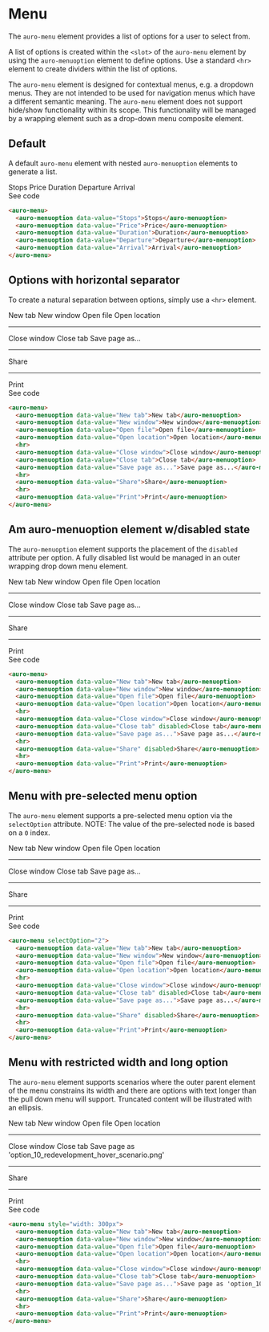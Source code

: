 # Menu

The `auro-menu` element provides a list of options for a user to select from.

A list of options is created within the `<slot>` of the `auro-menu` element by using the `auro-menuoption` element to define options. Use a standard `<hr>` element to create dividers within the list of options.

The `auro-menu` element is designed for contextual menus, e.g. a dropdown menus. They are not intended to be used for navigation menus which have a different semantic meaning. The `auro-menu` element does not support hide/show functionality within its scope. This functionality will be managed by a wrapping element such as a drop-down menu composite element.

## Default

A default `auro-menu` element with nested `auro-menuoption` elements to generate a list.

<div class="exampleWrapper">
  <!-- AURO-GENERATED-CONTENT:START (FILE:src=./partials/default.html) -->
  <!-- The below content is automatically added from ./partials/default.html -->
  <auro-menu>
    <auro-menuoption data-value="Stops">Stops</auro-menuoption>
    <auro-menuoption data-value="Price">Price</auro-menuoption>
    <auro-menuoption data-value="Duration">Duration</auro-menuoption>
    <auro-menuoption data-value="Departure">Departure</auro-menuoption>
    <auro-menuoption data-value="Arrival">Arrival</auro-menuoption>
  </auro-menu>
  <!-- AURO-GENERATED-CONTENT:END -->
</div>

<auro-accordion lowProfile justifyRight>
  <span slot="trigger">See code</span>

  <!-- AURO-GENERATED-CONTENT:START (CODE:src=./partials/default.html) -->
  <!-- The below code snippet is automatically added from ./partials/default.html -->
  ```html
  <auro-menu>
    <auro-menuoption data-value="Stops">Stops</auro-menuoption>
    <auro-menuoption data-value="Price">Price</auro-menuoption>
    <auro-menuoption data-value="Duration">Duration</auro-menuoption>
    <auro-menuoption data-value="Departure">Departure</auro-menuoption>
    <auro-menuoption data-value="Arrival">Arrival</auro-menuoption>
  </auro-menu>
  ```
  <!-- AURO-GENERATED-CONTENT:END -->

</auro-accordion>

## Options with horizontal separator

To create a natural separation between options, simply use a `<hr>` element.

<div class="exampleWrapper">
  <!-- AURO-GENERATED-CONTENT:START (FILE:src=./partials/hr.html) -->
  <!-- The below content is automatically added from ./partials/hr.html -->
  <auro-menu>
    <auro-menuoption data-value="New tab">New tab</auro-menuoption>
    <auro-menuoption data-value="New window">New window</auro-menuoption>
    <auro-menuoption data-value="Open file">Open file</auro-menuoption>
    <auro-menuoption data-value="Open location">Open location</auro-menuoption>
    <hr>
    <auro-menuoption data-value="Close window">Close window</auro-menuoption>
    <auro-menuoption data-value="Close tab">Close tab</auro-menuoption>
    <auro-menuoption data-value="Save page as...">Save page as...</auro-menuoption>
    <hr>
    <auro-menuoption data-value="Share">Share</auro-menuoption>
    <hr>
    <auro-menuoption data-value="Print">Print</auro-menuoption>
  </auro-menu>
  <!-- AURO-GENERATED-CONTENT:END -->
</div>

<auro-accordion lowProfile justifyRight>
  <span slot="trigger">See code</span>

  <!-- AURO-GENERATED-CONTENT:START (CODE:src=./partials/hr.html) -->
  <!-- The below code snippet is automatically added from ./partials/hr.html -->
  ```html
  <auro-menu>
    <auro-menuoption data-value="New tab">New tab</auro-menuoption>
    <auro-menuoption data-value="New window">New window</auro-menuoption>
    <auro-menuoption data-value="Open file">Open file</auro-menuoption>
    <auro-menuoption data-value="Open location">Open location</auro-menuoption>
    <hr>
    <auro-menuoption data-value="Close window">Close window</auro-menuoption>
    <auro-menuoption data-value="Close tab">Close tab</auro-menuoption>
    <auro-menuoption data-value="Save page as...">Save page as...</auro-menuoption>
    <hr>
    <auro-menuoption data-value="Share">Share</auro-menuoption>
    <hr>
    <auro-menuoption data-value="Print">Print</auro-menuoption>
  </auro-menu>
  ```
  <!-- AURO-GENERATED-CONTENT:END -->

</auro-accordion>

## Am auro-menuoption element w/disabled state

The `auro-menuoption` element supports the placement of the `disabled` attribute per option. A fully disabled list would be managed in an outer wrapping drop down menu element.

<div class="exampleWrapper">
  <!-- AURO-GENERATED-CONTENT:START (FILE:src=./partials/disabled.html) -->
  <!-- The below content is automatically added from ./partials/disabled.html -->
  <auro-menu>
    <auro-menuoption data-value="New tab">New tab</auro-menuoption>
    <auro-menuoption data-value="New window">New window</auro-menuoption>
    <auro-menuoption data-value="Open file">Open file</auro-menuoption>
    <auro-menuoption data-value="Open location">Open location</auro-menuoption>
    <hr>
    <auro-menuoption data-value="Close window">Close window</auro-menuoption>
    <auro-menuoption data-value="Close tab" disabled>Close tab</auro-menuoption>
    <auro-menuoption data-value="Save page as...">Save page as...</auro-menuoption>
    <hr>
    <auro-menuoption data-value="Share" disabled>Share</auro-menuoption>
    <hr>
    <auro-menuoption data-value="Print">Print</auro-menuoption>
  </auro-menu>
  <!-- AURO-GENERATED-CONTENT:END -->
</div>

<auro-accordion lowProfile justifyRight>
  <span slot="trigger">See code</span>

  <!-- AURO-GENERATED-CONTENT:START (CODE:src=./partials/disabled.html) -->
  <!-- The below code snippet is automatically added from ./partials/disabled.html -->
  ```html
  <auro-menu>
    <auro-menuoption data-value="New tab">New tab</auro-menuoption>
    <auro-menuoption data-value="New window">New window</auro-menuoption>
    <auro-menuoption data-value="Open file">Open file</auro-menuoption>
    <auro-menuoption data-value="Open location">Open location</auro-menuoption>
    <hr>
    <auro-menuoption data-value="Close window">Close window</auro-menuoption>
    <auro-menuoption data-value="Close tab" disabled>Close tab</auro-menuoption>
    <auro-menuoption data-value="Save page as...">Save page as...</auro-menuoption>
    <hr>
    <auro-menuoption data-value="Share" disabled>Share</auro-menuoption>
    <hr>
    <auro-menuoption data-value="Print">Print</auro-menuoption>
  </auro-menu>
  ```
  <!-- AURO-GENERATED-CONTENT:END -->

</auro-accordion>

## Menu with pre-selected menu option

The `auro-menu` element supports a pre-selected menu option via the `selectOption` attribute. NOTE: The value of the pre-selected node is based on a `0` index.

<div class="exampleWrapper">
  <!-- AURO-GENERATED-CONTENT:START (FILE:src=./partials/preselect.html) -->
  <!-- The below content is automatically added from ./partials/preselect.html -->
  <auro-menu selectOption="2">
    <auro-menuoption data-value="New tab">New tab</auro-menuoption>
    <auro-menuoption data-value="New window">New window</auro-menuoption>
    <auro-menuoption data-value="Open file">Open file</auro-menuoption>
    <auro-menuoption data-value="Open location">Open location</auro-menuoption>
    <hr>
    <auro-menuoption data-value="Close window">Close window</auro-menuoption>
    <auro-menuoption data-value="Close tab" disabled>Close tab</auro-menuoption>
    <auro-menuoption data-value="Save page as...">Save page as...</auro-menuoption>
    <hr>
    <auro-menuoption data-value="Share" disabled>Share</auro-menuoption>
    <hr>
    <auro-menuoption data-value="Print">Print</auro-menuoption>
  </auro-menu>
  <!-- AURO-GENERATED-CONTENT:END -->
</div>

<auro-accordion lowProfile justifyRight>
  <span slot="trigger">See code</span>

  <!-- AURO-GENERATED-CONTENT:START (CODE:src=./partials/preselect.html) -->
  <!-- The below code snippet is automatically added from ./partials/preselect.html -->
  ```html
  <auro-menu selectOption="2">
    <auro-menuoption data-value="New tab">New tab</auro-menuoption>
    <auro-menuoption data-value="New window">New window</auro-menuoption>
    <auro-menuoption data-value="Open file">Open file</auro-menuoption>
    <auro-menuoption data-value="Open location">Open location</auro-menuoption>
    <hr>
    <auro-menuoption data-value="Close window">Close window</auro-menuoption>
    <auro-menuoption data-value="Close tab" disabled>Close tab</auro-menuoption>
    <auro-menuoption data-value="Save page as...">Save page as...</auro-menuoption>
    <hr>
    <auro-menuoption data-value="Share" disabled>Share</auro-menuoption>
    <hr>
    <auro-menuoption data-value="Print">Print</auro-menuoption>
  </auro-menu>
  ```
  <!-- AURO-GENERATED-CONTENT:END -->

</auro-accordion>

## Menu with restricted width and long option

The `auro-menu` element supports scenarios where the outer parent element of the menu constrains its width and there are options with text longer than the pull down menu will support. Truncated content will be illustrated with an ellipsis.

<div class="exampleWrapper">
  <!-- AURO-GENERATED-CONTENT:START (FILE:src=./partials/restrictedWidth.html) -->
  <!-- The below content is automatically added from ./partials/restrictedWidth.html -->
  <auro-menu style="width: 300px">
    <auro-menuoption data-value="New tab">New tab</auro-menuoption>
    <auro-menuoption data-value="New window">New window</auro-menuoption>
    <auro-menuoption data-value="Open file">Open file</auro-menuoption>
    <auro-menuoption data-value="Open location">Open location</auro-menuoption>
    <hr>
    <auro-menuoption data-value="Close window">Close window</auro-menuoption>
    <auro-menuoption data-value="Close tab">Close tab</auro-menuoption>
    <auro-menuoption data-value="Save page as...">Save page as 'option_10_redevelopment_hover_scenario.png'</auro-menuoption>
    <hr>
    <auro-menuoption data-value="Share">Share</auro-menuoption>
    <hr>
    <auro-menuoption data-value="Print">Print</auro-menuoption>
  </auro-menu>
  <!-- AURO-GENERATED-CONTENT:END -->
</div>

<auro-accordion lowProfile justifyRight>
  <span slot="trigger">See code</span>

  <!-- AURO-GENERATED-CONTENT:START (CODE:src=./partials/restrictedWidth.html) -->
  <!-- The below code snippet is automatically added from ./partials/restrictedWidth.html -->
  ```html
  <auro-menu style="width: 300px">
    <auro-menuoption data-value="New tab">New tab</auro-menuoption>
    <auro-menuoption data-value="New window">New window</auro-menuoption>
    <auro-menuoption data-value="Open file">Open file</auro-menuoption>
    <auro-menuoption data-value="Open location">Open location</auro-menuoption>
    <hr>
    <auro-menuoption data-value="Close window">Close window</auro-menuoption>
    <auro-menuoption data-value="Close tab">Close tab</auro-menuoption>
    <auro-menuoption data-value="Save page as...">Save page as 'option_10_redevelopment_hover_scenario.png'</auro-menuoption>
    <hr>
    <auro-menuoption data-value="Share">Share</auro-menuoption>
    <hr>
    <auro-menuoption data-value="Print">Print</auro-menuoption>
  </auro-menu>
  ```
  <!-- AURO-GENERATED-CONTENT:END -->

</auro-accordion>
